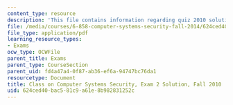 ```yaml
---
content_type: resource
description: 'This file contains information regarding quiz 2010 solution. '
file: /media/courses/6-858-computer-systems-security-fall-2014/624ced40bac581c9a61e8b982831252c_MIT6_858F14_q10-2_sol.pdf
file_type: application/pdf
learning_resource_types:
- Exams
ocw_type: OCWFile
parent_title: Exams
parent_type: CourseSection
parent_uid: fd4a47a4-0f87-ab36-ef6a-94747bc76da1
resourcetype: Document
title: Class on Computer Systems Security, Exam 2 Solution, Fall 2010
uid: 624ced40-bac5-81c9-a61e-8b982831252c
---
```

